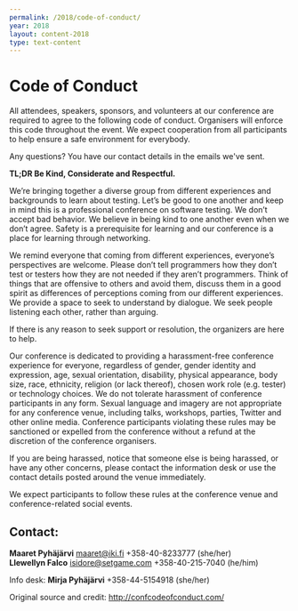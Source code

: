```yaml
---
permalink: /2018/code-of-conduct/
year: 2018
layout: content-2018
type: text-content
---
```


# Code of Conduct

All attendees, speakers, sponsors, and volunteers at our conference are required to agree to the following code of conduct. Organisers will enforce this code throughout the event. We expect cooperation from all participants to help ensure a safe environment for everybody.

Any questions? You have our contact details in the emails we've sent.

**TL;DR Be Kind, Considerate and Respectful.**

We’re bringing together a diverse group from different experiences and backgrounds to learn about testing. Let’s be good to one another and keep in mind this is a professional conference on software testing. We don’t accept bad behavior. We believe in being kind to one another even when we don’t agree. Safety is a prerequisite for learning and our conference is a place for learning through networking.

We remind everyone that coming from different experiences, everyone’s perspectives are welcome. Please don’t tell programmers how they don’t test or testers how they are not needed if they aren’t programmers. Think of things that are offensive to others and avoid them, discuss them in a good spirit as differences of perceptions coming from our different experiences. We provide a space to seek to understand by dialogue. We seek people listening each other, rather than arguing.

If there is any reason to seek support or resolution, the organizers are here to help.

Our conference is dedicated to providing a harassment-free conference experience for everyone, regardless of gender, gender identity and expression, age, sexual orientation, disability, physical appearance, body size, race, ethnicity, religion (or lack thereof), chosen work role (e.g. tester) or technology choices. We do not tolerate harassment of conference participants in any form. Sexual language and imagery are not appropriate for any conference venue, including talks, workshops, parties, Twitter and other online media. Conference participants violating these rules may be sanctioned or expelled from the conference without a refund at the discretion of the conference organisers.


If you are being harassed, notice that someone else is being harassed, or have any other concerns, please contact the information desk or use the contact details posted around the venue immediately.

We expect participants to follow these rules at the conference venue and conference-related social events.

## Contact:

**Maaret Pyhäjärvi** <maaret@iki.fi> +358-40-8233777 (she/her)  
**Llewellyn Falco** <isidore@setgame.com> +358-40-215-7040 (he/him)  

Info desk: **Mirja Pyhäjärvi** +358-44-5154918 (she/her)

Original source and credit: http://confcodeofconduct.com/

